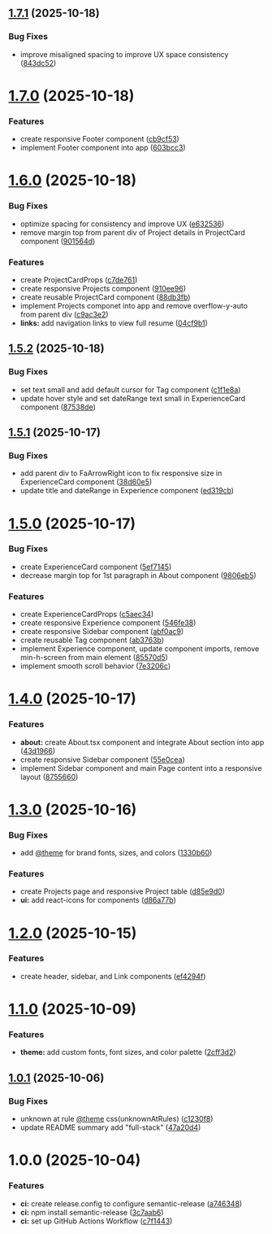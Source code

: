 ## [1.7.1](https://github.com/flowz0/bswe-portfolio/compare/v1.7.0...v1.7.1) (2025-10-18)


### Bug Fixes

* improve misaligned spacing to improve UX space consistency ([843dc52](https://github.com/flowz0/bswe-portfolio/commit/843dc52c5a1bf510f56fe37fb965bb052200c056))

# [1.7.0](https://github.com/flowz0/bswe-portfolio/compare/v1.6.0...v1.7.0) (2025-10-18)


### Features

* create responsive Footer component ([cb9cf53](https://github.com/flowz0/bswe-portfolio/commit/cb9cf539935a7ae7ec596e254dde567ddb440ebe))
* implement Footer component into app ([603bcc3](https://github.com/flowz0/bswe-portfolio/commit/603bcc3c97e41f12eb7c3d74c611eca9ab780ddc))

# [1.6.0](https://github.com/flowz0/bswe-portfolio/compare/v1.5.2...v1.6.0) (2025-10-18)


### Bug Fixes

* optimize spacing for consistency and improve UX ([e632536](https://github.com/flowz0/bswe-portfolio/commit/e632536422c9b37776c77cac42401a62069f99af))
* remove margin top from parent div of Project details in ProjectCard component ([901564d](https://github.com/flowz0/bswe-portfolio/commit/901564d93a074ade65eef63ab3ee0ba13f35c8ca))


### Features

* create ProjectCardProps ([c7de761](https://github.com/flowz0/bswe-portfolio/commit/c7de761e5f4aef6453260a006423cc3f81784a23))
* create responsive Projects component ([910ee96](https://github.com/flowz0/bswe-portfolio/commit/910ee96f934ddd9dc3ed088cb56e3dffbafcd0f1))
* create reusable ProjectCard component ([88db3fb](https://github.com/flowz0/bswe-portfolio/commit/88db3fbefda81f7fb4b1a400aa31f3958986434e))
* implement Projects componet into app and remove overflow-y-auto from parent div ([c9ac3e2](https://github.com/flowz0/bswe-portfolio/commit/c9ac3e2f645540ee20c251c0e9d1700d792dcfac))
* **links:** add navigation links to view full resume ([04cf9b1](https://github.com/flowz0/bswe-portfolio/commit/04cf9b17edcc20e671bee7cfda23f5660865a789))

## [1.5.2](https://github.com/flowz0/bswe-portfolio/compare/v1.5.1...v1.5.2) (2025-10-18)


### Bug Fixes

* set text small and add default cursor for Tag component ([c1f1e8a](https://github.com/flowz0/bswe-portfolio/commit/c1f1e8a7434212ee8c5ff51d50c782da72813861))
* update hover style and set dateRange text small in ExperienceCard component ([87538de](https://github.com/flowz0/bswe-portfolio/commit/87538dec34d118ae536af3413a89afc11eb67b94))

## [1.5.1](https://github.com/flowz0/bswe-portfolio/compare/v1.5.0...v1.5.1) (2025-10-17)


### Bug Fixes

* add parent div to FaArrowRight icon to fix responsive size in ExperienceCard component ([38d60e5](https://github.com/flowz0/bswe-portfolio/commit/38d60e5e63cb6412ba81448d79c178b3af1c8ffe))
* update title and dateRange in Experience component ([ed319cb](https://github.com/flowz0/bswe-portfolio/commit/ed319cb8e4856df5d50964f124619a668b88ceac))

# [1.5.0](https://github.com/flowz0/bswe-portfolio/compare/v1.4.0...v1.5.0) (2025-10-17)


### Bug Fixes

* create ExperienceCard component ([5ef7145](https://github.com/flowz0/bswe-portfolio/commit/5ef7145b4aa1558396576e6af59f907235cd4972))
* decrease margin top for 1st paragraph in About component ([9806eb5](https://github.com/flowz0/bswe-portfolio/commit/9806eb567fe409a63e18aebfd87198eae200a527))


### Features

* create ExperienceCardProps ([c5aec34](https://github.com/flowz0/bswe-portfolio/commit/c5aec34ec2e1c88924afe421978089e9cb0aaca5))
* create responsive Experience component ([546fe38](https://github.com/flowz0/bswe-portfolio/commit/546fe3869bea8859b5391447d34028e3e9f8890d))
* create responsive Sidebar component ([abf0ac9](https://github.com/flowz0/bswe-portfolio/commit/abf0ac95284f2590878d542da822ba1710d3414e))
* create reusable Tag component ([ab3763b](https://github.com/flowz0/bswe-portfolio/commit/ab3763b49256c2d9bbafe7622eb58723415715ae))
* implement Experience component, update component imports, remove min-h-screen from main element ([85570d5](https://github.com/flowz0/bswe-portfolio/commit/85570d547e404ef7db7f439d424df2dda3ff744b))
* implement smooth scroll behavior ([7e3206c](https://github.com/flowz0/bswe-portfolio/commit/7e3206cba76d325b10b0dc17ba12500763bb6610))

# [1.4.0](https://github.com/flowz0/bswe-portfolio/compare/v1.3.0...v1.4.0) (2025-10-17)


### Features

* **about:** create About.tsx component and integrate About section into app ([43d1966](https://github.com/flowz0/bswe-portfolio/commit/43d1966074c30e011835501664e95486a12ee059))
* create responsive Sidebar component ([55e0cea](https://github.com/flowz0/bswe-portfolio/commit/55e0cea5bdf398b1050470b4d41c4b5a388b8c9c))
* implement Sidebar component and main Page content into a responsive layout ([8755660](https://github.com/flowz0/bswe-portfolio/commit/8755660e11328c92f9e058949c97c72355b4a76e))

# [1.3.0](https://github.com/flowz0/bswe-portfolio/compare/v1.2.0...v1.3.0) (2025-10-16)


### Bug Fixes

* add [@theme](https://github.com/theme) for brand fonts, sizes, and colors ([1330b60](https://github.com/flowz0/bswe-portfolio/commit/1330b608211ccac889cd27fd4de2fafd48bc063f))


### Features

* create Projects page and responsive Project table ([d85e9d0](https://github.com/flowz0/bswe-portfolio/commit/d85e9d0f14ccf0b27bd93ec0f3cf08181b7e75d3))
* **ui:** add react-icons for components ([d86a77b](https://github.com/flowz0/bswe-portfolio/commit/d86a77b9a298b56cd87b9d14fae8dd9457c13480))

# [1.2.0](https://github.com/flowz0/bswe-portfolio/compare/v1.1.0...v1.2.0) (2025-10-15)


### Features

* create header, sidebar, and Link components ([ef4294f](https://github.com/flowz0/bswe-portfolio/commit/ef4294fb5633d9019e309170a1eafa0eb34be289))

# [1.1.0](https://github.com/flowz0/bswe-portfolio/compare/v1.0.1...v1.1.0) (2025-10-09)


### Features

* **theme:** add custom fonts, font sizes, and color palette ([2cff3d2](https://github.com/flowz0/bswe-portfolio/commit/2cff3d2712c1e7c870c3a90ac473d98c36be6e45))

## [1.0.1](https://github.com/flowz0/bswe-portfolio/compare/v1.0.0...v1.0.1) (2025-10-06)


### Bug Fixes

* unknown at rule [@theme](https://github.com/theme) css(unknownAtRules) ([c1230f8](https://github.com/flowz0/bswe-portfolio/commit/c1230f8f42cd823a13b15812fb2f630ef6808ab9))
* update README summary add "full-stack" ([47a20d4](https://github.com/flowz0/bswe-portfolio/commit/47a20d48ae873d846f8c4535054b05f2c3f33a58))

# 1.0.0 (2025-10-04)


### Features

* **ci:** create release.config to configure semantic-release ([a746348](https://github.com/flowz0/bswe-portfolio/commit/a7463482434f8df0ed7abb0c4632f53f7dd91688))
* **ci:** npm install semantic-release ([3c7aab6](https://github.com/flowz0/bswe-portfolio/commit/3c7aab6c9d1629868b2189fef00356ab55256f49))
* **ci:** set up GitHub Actions Workflow ([c7f1443](https://github.com/flowz0/bswe-portfolio/commit/c7f14435cc40d64f3851f7dee9fea586874ff67f))
